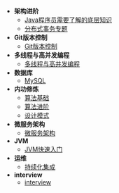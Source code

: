 - **架构进阶**
    - [Java程序员需要了解的底层知识](架构进阶/Java程序员需要了解的底层知识/)
    - [分布式事务专题](架构进阶/分布式事务/)
- **Git版本控制**
    - [Git版本控制](Git/)
- **多线程与高并发编程**
    - [多线程与高并发编程](多线程与高并发编程/)
- **数据库**
    - [MySQL](MySQL/)
- **内功修炼**
    - [算法基础](数据结构与算法/基础班/)
    - [算法进阶](数据结构与算法/基础班/)
    - [设计模式](设计模式/)
- **微服务架构**
    - [微服务架构](微服务架构/)
- **JVM**
    - [JVM快速入门](JVM/JVM快速入门/)
- **运维**
    - [持续化集成](运维/持续集成/)
- **interview**    
    - [interview](interview/)